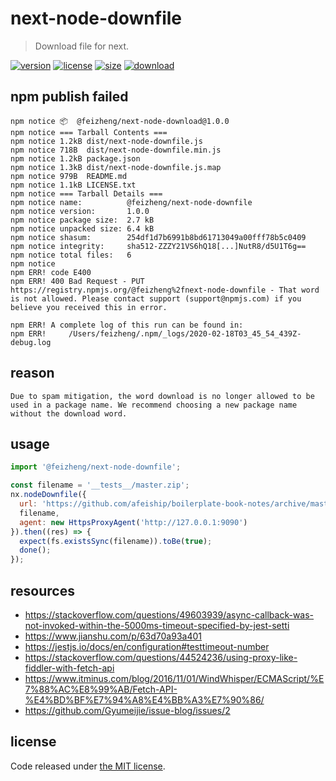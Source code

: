 # next-node-downfile
> Download file for next.

[![version][version-image]][version-url]
[![license][license-image]][license-url]
[![size][size-image]][size-url]
[![download][download-image]][download-url]

## npm publish failed
~~~
npm notice 📦  @feizheng/next-node-download@1.0.0
npm notice === Tarball Contents === 
npm notice 1.2kB dist/next-node-downfile.js    
npm notice 718B  dist/next-node-downfile.min.js
npm notice 1.2kB package.json                  
npm notice 1.3kB dist/next-node-downfile.js.map
npm notice 979B  README.md                     
npm notice 1.1kB LICENSE.txt                   
npm notice === Tarball Details === 
npm notice name:          @feizheng/next-node-downfile            
npm notice version:       1.0.0                                   
npm notice package size:  2.7 kB                                  
npm notice unpacked size: 6.4 kB                                  
npm notice shasum:        254df1d7b6991b8bd61713049a00fff78b5c0409
npm notice integrity:     sha512-ZZZY21VS6hQ18[...]NutR8/d5U1T6g==
npm notice total files:   6                                       
npm notice 
npm ERR! code E400
npm ERR! 400 Bad Request - PUT https://registry.npmjs.org/@feizheng%2fnext-node-downfile - That word is not allowed. Please contact support (support@npmjs.com) if you believe you received this in error.

npm ERR! A complete log of this run can be found in:
npm ERR!     /Users/feizheng/.npm/_logs/2020-02-18T03_45_54_439Z-debug.log
~~~

## reason
~~~
Due to spam mitigation, the word download is no longer allowed to be used in a package name. We recommend choosing a new package name without the download word.
~~~

## usage
```js
import '@feizheng/next-node-downfile';

const filename = '__tests__/master.zip';
nx.nodeDownfile({
  url: 'https://github.com/afeiship/boilerplate-book-notes/archive/master.zip',
  filename,
  agent: new HttpsProxyAgent('http://127.0.0.1:9090')
}).then((res) => {
  expect(fs.existsSync(filename)).toBe(true);
  done();
});
```

## resources
- https://stackoverflow.com/questions/49603939/async-callback-was-not-invoked-within-the-5000ms-timeout-specified-by-jest-setti
- https://www.jianshu.com/p/63d70a93a401
- https://jestjs.io/docs/en/configuration#testtimeout-number
- https://stackoverflow.com/questions/44524236/using-proxy-like-fiddler-with-fetch-api
- https://www.itminus.com/blog/2016/11/01/WindWhisper/ECMAScript/%E7%88%AC%E8%99%AB/Fetch-API-%E4%BD%BF%E7%94%A8%E4%BB%A3%E7%90%86/
- https://github.com/Gyumeijie/issue-blog/issues/2

## license
Code released under [the MIT license](https://github.com/afeiship/next-node-downfile/blob/master/LICENSE.txt).

[version-image]: https://img.shields.io/npm/v/@feizheng/next-node-downfile
[version-url]: https://npmjs.org/package/@feizheng/next-node-downfile

[license-image]: https://img.shields.io/npm/l/@feizheng/next-node-downfile
[license-url]: https://github.com/afeiship/next-node-downfile/blob/master/LICENSE.txt

[size-image]: https://img.shields.io/bundlephobia/minzip/@feizheng/next-node-downfile
[size-url]: https://github.com/afeiship/next-node-downfile/blob/master/dist/next-node-downfile.min.js

[download-image]: https://img.shields.io/npm/dm/@feizheng/next-node-downfile
[download-url]: https://www.npmjs.com/package/@feizheng/next-node-downfile
